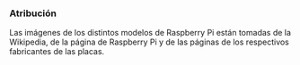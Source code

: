 ### Atribución

Las imágenes de los distintos modelos de Raspberry Pi están tomadas de la Wikipedia, de la página de Raspberry Pi y de las páginas de los respectivos fabricantes de las placas.
